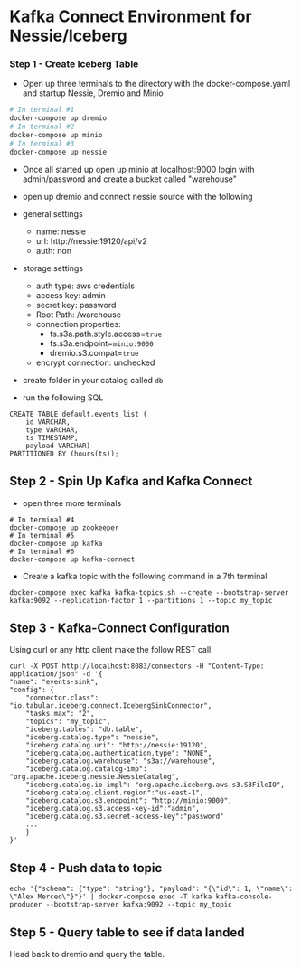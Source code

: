 # Kafka Connect Environment for Nessie/Iceberg

### Step 1 - Create Iceberg Table

- Open up three terminals to the directory with the docker-compose.yaml and startup Nessie, Dremio and Minio

```bash
# In terminal #1
docker-compose up dremio
# In terminal #2
docker-compose up minio
# In terminal #3
docker-compose up nessie
```

- Once all started up open up minio at localhost:9000 login with admin/password and create a bucket called "warehouse"

- open up dremio and connect nessie source with the following
 - general settings
    - name: nessie
    - url: http://nessie:19120/api/v2
    - auth: non
 - storage settings
    - auth type: aws credentials
    - access key: admin
    - secret key: password
    - Root Path: /warehouse
    - connection properties:
        - fs.s3a.path.style.access=`true`
        - fs.s3a.endpoint=`minio:9000`
        - dremio.s3.compat=`true`
    - encrypt connection: unchecked

- create folder in your catalog called `db`

- run the following SQL 

```
CREATE TABLE default.events_list (
    id VARCHAR,
    type VARCHAR,
    ts TIMESTAMP,
    payload VARCHAR)
PARTITIONED BY (hours(ts));
```

## Step 2 - Spin Up Kafka and Kafka Connect

- open three more terminals

```
# In terminal #4
docker-compose up zookeeper
# In terminal #5
docker-compose up kafka
# In terminal #6
docker-compose up kafka-connect
```

- Create a kafka topic with the following command in a 7th terminal

```
docker-compose exec kafka kafka-topics.sh --create --bootstrap-server kafka:9092 --replication-factor 1 --partitions 1 --topic my_topic
```


## Step 3 - Kafka-Connect Configuration

Using curl or any http client make the follow REST call:

```
curl -X POST http://localhost:8083/connectors -H "Content-Type: application/json" -d '{
"name": "events-sink",
"config": {
    "connector.class": "io.tabular.iceberg.connect.IcebergSinkConnector",
    "tasks.max": "2",
    "topics": "my_topic",
    "iceberg.tables": "db.table",
    "iceberg.catalog.type": "nessie",
    "iceberg.catalog.uri": "http://nessie:19120",
    "iceberg.catalog.authentication.type": "NONE",
    "iceberg.catalog.warehouse": "s3a://warehouse",
    "iceberg.catalog.catalog-imp": "org.apache.iceberg.nessie.NessieCatalog",
    "iceberg.catalog.io-impl": "org.apache.iceberg.aws.s3.S3FileIO",
    "iceberg.catalog.client.region":"us-east-1",
    "iceberg.catalog.s3.endpoint": "http://minio:9000",
    "iceberg.catalog.s3.access-key-id":"admin",
    "iceberg.catalog.s3.secret-access-key":"password"
    ...
    }
}'
```

## Step 4 - Push data to topic

```
echo '{"schema": {"type": "string"}, "payload": "{\"id\": 1, \"name\": \"Alex Merced\"}"}' | docker-compose exec -T kafka kafka-console-producer --bootstrap-server kafka:9092 --topic my_topic
```

## Step 5 - Query table to see if data landed

Head back to dremio and query the table.